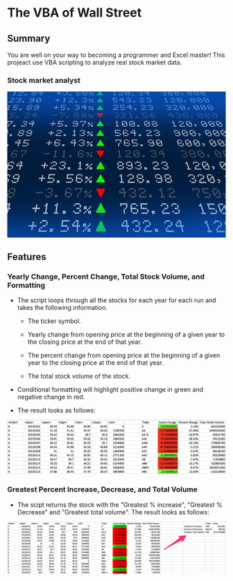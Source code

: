 # The VBA of Wall Street

## Summary

You are well on your way to becoming a programmer and Excel master! This projeact use VBA scripting to analyze real stock market data.

### Stock market analyst

![stock Market](Images/stockmarket.jpg)

## Features

### Yearly Change, Percent Change, Total Stock Volume, and Formatting

* The script loops through all the stocks for each year for each run and takes the following information.

  * The ticker symbol.

  * Yearly change from opening price at the beginning of a given year to the closing price at the end of that year.

  * The percent change from opening price at the beginning of a given year to the closing price at the end of that year.

  * The total stock volume of the stock.

* Conditional formatting will highlight positive change in green and negative change in red.

* The result looks as follows:

![moderate_solution](Images/moderate_solution.png)

### Greatest Percent Increase, Decrease, and Total Volume

* The scipt returns the stock with the "Greatest % increase", "Greatest % Decrease" and "Greatest total volume". The result looks as follows:

![hard_solution](Images/hard_solution.png)

